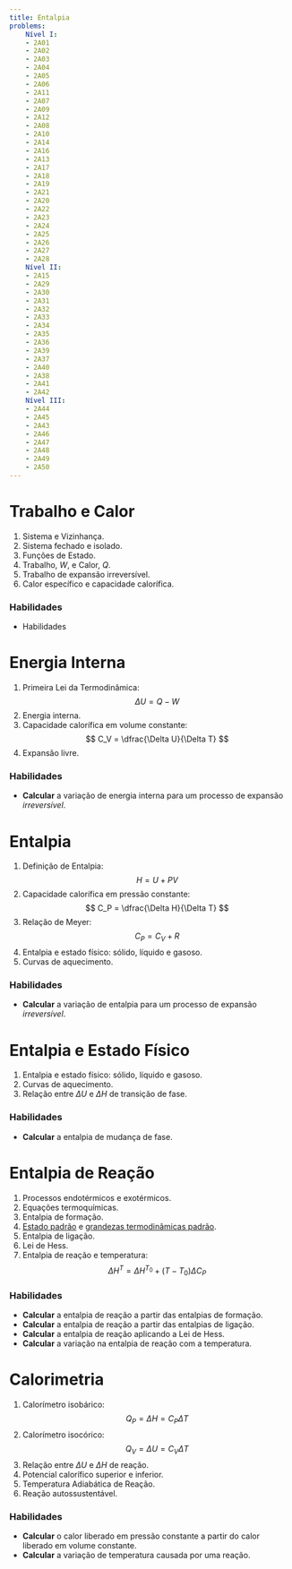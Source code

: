 ```yaml
---
title: Entalpia
problems:
    Nível I:
    - 2A01
    - 2A02
    - 2A03
    - 2A04
    - 2A05
    - 2A06
    - 2A11
    - 2A07
    - 2A09
    - 2A12
    - 2A08
    - 2A10
    - 2A14
    - 2A16
    - 2A13
    - 2A17
    - 2A18
    - 2A19
    - 2A21
    - 2A20
    - 2A22
    - 2A23
    - 2A24
    - 2A25
    - 2A26
    - 2A27
    - 2A28
    Nível II:
    - 2A15
    - 2A29
    - 2A30
    - 2A31
    - 2A32
    - 2A33
    - 2A34
    - 2A35
    - 2A36
    - 2A39
    - 2A37
    - 2A40
    - 2A38
    - 2A41
    - 2A42
    Nível III:
    - 2A44
    - 2A45
    - 2A43
    - 2A46
    - 2A47
    - 2A48
    - 2A49
    - 2A50
---
```


# Trabalho e Calor

1. Sistema e Vizinhança.
2. Sistema fechado e isolado.
3. Funções de Estado.
4. Trabalho, $W$, e Calor, $Q$.
5. Trabalho de expansão irreversível.
6. Calor específico e capacidade calorífica.

### Habilidades

- Habilidades

# Energia Interna

1. Primeira Lei da Termodinâmica: 
    $$ 
    \Delta U = Q - W 
    $$
2. Energia interna.
3. Capacidade calorífica em volume constante: 
    $$ 
    C_V = \dfrac{\Delta U}{\Delta T}
    $$
4. Expansão livre.

### Habilidades

- **Calcular** a variação de energia interna para um processo de expansão *irreversível*.

# Entalpia

1. Definição de Entalpia: 
   $$ 
   H = U + PV 
   $$
2. Capacidade calorífica em pressão constante: 
    $$ 
    C_P = \dfrac{\Delta H}{\Delta T} 
    $$
3. Relação de Meyer: 
    $$ 
    C_P = C_V + R 
    $$
4. Entalpia e estado físico: sólido, líquido e gasoso.
5. Curvas de aquecimento.

### Habilidades

- **Calcular** a variação de entalpia para um processo de expansão *irreversível*.

# Entalpia e Estado Físico

1. Entalpia e estado físico: sólido, líquido e gasoso.
2. Curvas de aquecimento.
3. Relação entre $\Delta U$ e $\Delta H$ de transição de fase.

### Habilidades

- **Calcular** a entalpia de mudança de fase.

# Entalpia de Reação

1. Processos endotérmicos e exotérmicos.
2. Equações termoquímicas.
3. Entalpia de formação.
4. [Estado padrão](https://goldbook.iupac.org/terms/view/S05927) e [grandezas termodinâmicas padrão](https://goldbook.iupac.org/terms/view/S05927).
5. Entalpia de ligação.
6. Lei de Hess.
7. Entalpia de reação e temperatura: 
    $$ 
    \Delta H^T = \Delta H^{T_0} + (T-T_0) \Delta C_P 
    $$

### Habilidades

- **Calcular** a entalpia de reação a partir das entalpias de formação.
- **Calcular** a entalpia de reação a partir das entalpias de ligação.
- **Calcular** a entalpia de reação aplicando a Lei de Hess.
- **Calcular** a variação na entalpia de reação com a temperatura.

# Calorimetria

1. Calorímetro isobárico: 
    $$ 
    Q_P = \Delta H = C_P \Delta T
    $$
2. Calorímetro isocórico: 
    $$ 
    Q_V = \Delta U = C_V \Delta T
    $$
3. Relação entre $\Delta U$ e $\Delta H$ de reação.
4. Potencial calorífico superior e inferior.
5. Temperatura Adiabática de Reação.
6. Reação autossustentável.

### Habilidades

- **Calcular** o calor liberado em pressão constante a partir do calor liberado em volume constante.
- **Calcular** a variação de temperatura causada por uma reação.